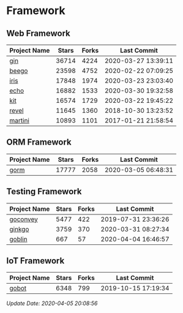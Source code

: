 # Framework

## Web Framework

| Project Name | Stars | Forks | Last Commit |
| ------------ | ----- | ----- | ----------- |
| [gin](https://github.com/gin-gonic/gin) | 36714 | 4224 | 2020-03-27 13:39:11 |
| [beego](https://github.com/astaxie/beego) | 23598 | 4752 | 2020-02-22 07:09:25 |
| [iris](https://github.com/kataras/iris) | 17848 | 1974 | 2020-03-23 23:03:40 |
| [echo](https://github.com/labstack/echo) | 16882 | 1533 | 2020-03-30 19:32:58 |
| [kit](https://github.com/go-kit/kit) | 16574 | 1729 | 2020-03-22 19:45:22 |
| [revel](https://github.com/revel/revel) | 11645 | 1360 | 2018-10-30 13:23:52 |
| [martini](https://github.com/go-martini/martini) | 10893 | 1101 | 2017-01-21 21:58:54 |

## ORM Framework

| Project Name | Stars | Forks | Last Commit |
| ------------ | ----- | ----- | ----------- |
| [gorm](https://github.com/jinzhu/gorm) | 17777 | 2058 | 2020-03-05 06:48:31 |

## Testing Framework

| Project Name | Stars | Forks | Last Commit |
| ------------ | ----- | ----- | ----------- |
| [goconvey](https://github.com/smartystreets/goconvey) | 5477 | 422 | 2019-07-31 23:36:26 |
| [ginkgo](https://github.com/onsi/ginkgo) | 3759 | 370 | 2020-03-31 08:27:34 |
| [goblin](https://github.com/franela/goblin) | 667 | 57 | 2020-04-04 16:46:57 |

## IoT Framework

| Project Name | Stars | Forks | Last Commit |
| ------------ | ----- | ----- | ----------- |
| [gobot](https://github.com/hybridgroup/gobot) | 6348 | 799 | 2019-10-15 17:19:34 |

*Update Date: 2020-04-05 20:08:56*